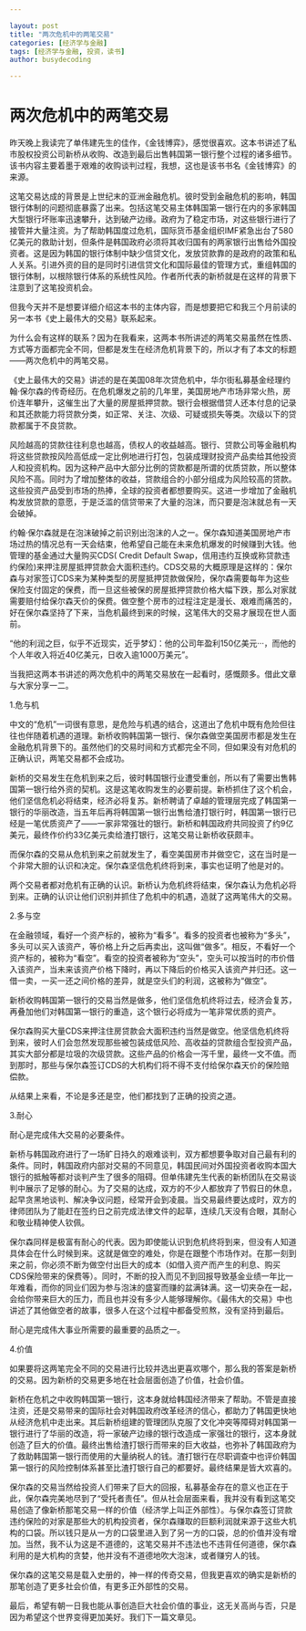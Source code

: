 ```yaml
---

layout: post
title: "两次危机中的两笔交易"
categories: [经济学与金融]
tags: [经济学与金融, 投资，读书]
author: busydecoding

---
```


# 两次危机中的两笔交易

昨天晚上我读完了单伟建先生的佳作，《金钱博弈》，感觉很喜欢。这本书讲述了私市股权投资公司新桥从收购、改造到最后出售韩国第一银行整个过程的诸多细节。该书内容主要着墨于艰难的收购谈判过程，我想，这也是该书书名《金钱博弈》的来源。

这笔交易达成的背景是上世纪末的亚洲金融危机。彼时受到金融危机的影响，韩国银行体制的问题彻底暴露了出来。包括这笔交易主体韩国第一银行在内的多家韩国大型银行坏账率迅速攀升，达到破产边缘。政府为了稳定市场，对这些银行进行了接管并大量注资。为了帮助韩国度过危机，国际货币基金组织IMF紧急出台了580亿美元的救助计划，但条件是韩国政府必须将其收归国有的两家银行出售给外国投资者。这是因为韩国的银行体制中缺少信贷文化，发放贷款靠的是政府的政策和私人关系。引进外资的目的是同时引进信贷文化和国际最佳的管理方式，重组韩国的银行体制，以根除银行体系的系统性风险。作者所代表的新桥就是在这样的背景下注意到了这笔投资机会。

但我今天并不是想要详细介绍这本书的主体内容，而是想要把它和我三个月前读的另一本书《史上最伟大的交易》联系起来。

为什么会有这样的联系？因为在我看来，这两本书所讲述的两笔交易虽然在性质、方式等方面都完全不同，但都是发生在经济危机背景下的，所以才有了本文的标题——两次危机中的两笔交易。

《史上最伟大的交易》讲述的是在美国08年次贷危机中，华尔街私募基金经理约翰·保尔森的传奇经历。在危机爆发之前的几年里，美国房地产市场非常火热，房价连年攀升，这催生出了大量的房屋抵押贷款。银行会根据借贷人还本付息的记录和其还款能力将贷款分类，如正常、关注、次级、可疑或损失等类。次级以下的贷款都属于不良贷款。

风险越高的贷款往往利息也越高，债权人的收益越高。银行、贷款公司等金融机构将这些贷款按风险高低成一定比例地进行打包，包装成理财投资产品卖给其他投资人和投资机构。因为这种产品中大部分比例的贷款都是所谓的优质贷款，所以整体风险不高。同时为了增加整体的收益，贷款组合的小部分组成为风险较高的贷款。这些投资产品受到市场的热捧，全球的投资者都想要购买。这进一步增加了金融机构发放贷款的意愿，于是泛滥的信贷带来了大量的泡沫，而只要是泡沫就总有一天会破掉。

约翰·保尔森就是在泡沫破掉之前识别出泡沫的人之一。保尔森知道美国房地产市场过热的情况总有一天会结束，他希望自己能在未来危机爆发的时候赚到大钱。他管理的基金通过大量购买CDS( Credit  Default  Swap，信用违约互换或称贷款违约保险)来押注房屋抵押贷款会大面积违约。CDS交易的大概原理是这样的：保尔森与对家签订CDS来为某种类型的房屋抵押贷款做保险，保尔森需要每年为这些保险支付固定的保费，而一旦这些被保的房屋抵押贷款价格大幅下跌，那么对家就需要赔付给保尔森天价的保费。做空整个房市的过程注定是漫长、艰难而痛苦的，好在保尔森坚持了下来，当危机最终到来的时候，这笔伟大的交易才展现在世人面前。

“他的利润之巨，似乎不近现实，近乎梦幻：他的公司年盈利150亿美元···，而他的个人年收入将近40亿美元，日收入逾1000万美元”。

当我把这两本书讲述的两次危机中的两笔交易放在一起看时，感慨颇多。借此文章与大家分享一二。

1.危与机

中文的“危机”一词很有意思，是危险与机遇的结合，这道出了危机中既有危险但往往也伴随着机遇的道理。新桥收购韩国第一银行、保尔森做空美国房市都是发生在金融危机背景下的。虽然他们的交易时间和方式都完全不同，但如果没有对危机的正确认识，两笔交易都不会成功。

新桥的交易发生在危机到来之后，彼时韩国银行业遭受重创，所以有了需要出售韩国第一银行给外资的契机。这是这笔收购发生的必要前提。新桥抓住了这个机会，他们坚信危机必将结束，经济必将复苏。新桥聘请了卓越的管理层完成了韩国第一银行的华丽改造，当五年后再将韩国第一银行出售给渣打银行时，韩国第一银行已经是一笔优质资产了——一家非常强壮的银行。新桥和韩国政府共同投资了约9亿美元，最终作价约33亿美元卖给渣打银行，这笔交易让新桥收获颇丰。

而保尔森的交易从危机到来之前就发生了，看空美国房市并做空它，这在当时是一个非常大胆的认识和决定。保尔森坚信危机终将到来，事实也证明了他是对的。

两个交易者都对危机有正确的认识。新桥认为危机终将结束，保尔森认为危机必将到来。正确的认识让他们识别并抓住了危机中的机遇，造就了这两笔伟大的交易。

2.多与空

在金融领域，看好一个资产标的，被称为“看多”。看多的投资者也被称为“多头”，多头可以买入该资产，等价格上升之后再卖出，这叫做“做多”。相反，不看好一个资产标的，被称为“看空”。看空的投资者被称为“空头”，空头可以按当时的市价借入该资产，当未来该资产价格下降时，再以下降后的价格买入该资产并归还。这一借一卖，一买一还之间价格的差异，就是空头们的利润，这被称为“做空”。

新桥收购韩国第一银行的交易当然是做多，他们坚信危机终将过去，经济会复苏，再叠加他们对韩国第一银行的重造，这个银行必将成为一笔非常优质的资产。

保尔森购买大量CDS来押注住房贷款会大面积违约当然是做空。他坚信危机终将到来，彼时人们会忽然发现那些被包装成低风险、高收益的贷款组合型投资产品，其实大部分都是垃圾的次级贷款。这些产品的价格会一泻千里，最终一文不值。而到那时，那些与保尔森签订CDS的大机构们将不得不支付给保尔森天价的保险赔偿款。

从结果上来看，不论是多还是空，他们都找到了正确的投资之道。

3.耐心

耐心是完成伟大交易的必要条件。

新桥与韩国政府进行了一场旷日持久的艰难谈判，双方都想要争取对自己最有利的条件。同时，韩国政府内部对交易的不同意见，韩国民间对外国投资者收购本国大银行的抵触等都对谈判产生了很多的阻碍。但单伟建先生代表的新桥团队在交易谈判中展示了足够的耐心。为了交易的达成，双方的不少人都放弃了节假日的休息，起早贪黑地谈判、解决争议问题，经常开会到凌晨。当交易最终要达成时，双方的律师团队为了能赶在签约日之前完成法律文件的起草，连续几天没有合眼，其耐心和敬业精神使人钦佩。

保尔森同样是极富有耐心的代表。因为即使能认识到危机终将到来，但没有人知道具体会在什么时候到来。这就是做空的难处，你是在跟整个市场作对。在那一刻到来之前，你必须不断为做空付出巨大的成本（如借入资产而产生的利息、购买CDS保险带来的保费等）。同时，不断的投入而见不到回报导致基金业绩一年比一年难看，而你的同业们因为参与泡沫的盛宴而赚的盆满钵满。这一切夹杂在一起，会给你带来巨大的压力，而且也并没有多少人能够理解你。《最伟大的交易》中也讲述了其他做空者的故事，很多人在这个过程中都备受煎熬，没有坚持到最后。

耐心是完成伟大事业所需要的最重要的品质之一。

4.价值

如果要将这两笔完全不同的交易进行比较并选出更喜欢哪个，那么我的答案是新桥的交易。因为新桥的交易更多地在社会层面创造了价值，社会价值。

新桥在危机之中收购韩国第一银行，这本身就给韩国经济带来了帮助。不管是直接注资，还是交易带来的国际社会对韩国政府改革经济的信心，都助力了韩国更快地从经济危机中走出来。其后新桥组建的管理团队克服了文化冲突等障碍对韩国第一银行进行了华丽的改造，将一家破产边缘的银行改造成一家强壮的银行，这本身就创造了巨大的价值。最终出售给渣打银行而带来的巨大收益，也弥补了韩国政府为了救助韩国第一银行而使用的大量纳税人的钱。渣打银行在尽职调查中也评价韩国第一银行的风险控制体系甚至比渣打银行自己的都要好。最终结果是皆大欢喜的。

保尔森的交易当然给投资人们带来了巨大的回报，私募基金存在的意义也正在于此，保尔森完美地尽到了“受托者责任”。但从社会层面来看，我并没有看到这笔交易创造了像新桥那笔交易一样的价值（经济学上叫正外部性）。与保尔森签订贷款违约保险的对家是那些大的机构投资者，保尔森赚取的巨额利润就来源于这些大机构的口袋。所以钱只是从一方的口袋里进入到了另一方的口袋，总的价值并没有增加。当然，我不认为这是不道德的，这笔交易并不违法也不违背任何道德，保尔森利用的是大机构的贪婪，他并没有不道德地吹大泡沫，或者赚穷人的钱。

保尔森的这笔交易是载入史册的，神一样的传奇交易，但我更喜欢的确实是新桥的那笔创造了更多社会价值，有更多正外部性的交易。



最后，希望有朝一日我也能从事创造巨大社会价值的事业，这无关高尚与否，只是因为希望这个世界变得更加美好。我们下一篇文章见。